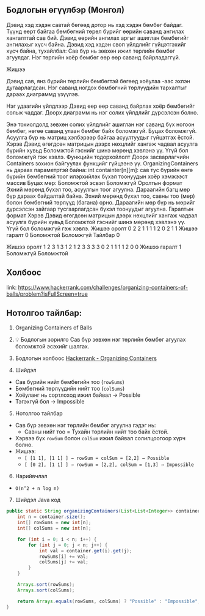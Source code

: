 

## Бодлогын өгүүлбэр (Монгол)

Дэвид хэд хэдэн савтай бөгөөд дотор нь хэд хэдэн бөмбөг байдаг. Түүнд өөрт байгаа бөмбөгний төрөл бүрийг өөрийн саванд ангилах хангалттай сав бий. Дэвид өөрийн ангилах аргыг ашиглан бөмбөгийг ангилахыг хүсч байна.
Дэвид хэд хэдэн своп үйлдлийг гүйцэтгэхийг хүсч байна, тухайлбал:
Сав бүр нь зөвхөн ижил төрлийн бөмбөг агуулдаг.
Нэг төрлийн хоёр бөмбөг өөр өөр саванд байрладаггүй.

Жишээ

Дэвид сав, янз бүрийн төрлийн бөмбөгтэй бөгөөд хоёулаа -аас эхлэн дугаарлагдсан. Нэг саванд ногдох бөмбөгний төрлүүдийн тархалтыг дараах диаграммд үзүүлэв.

Нэг удаагийн үйлдлээр Дэвид өөр өөр саванд байрлах хоёр бөмбөгийг сольж чаддаг.
Доорх диаграмм нь нэг солих үйлдлийг дүрсэлсэн болно.

Энэ тохиолдолд зөвхөн солих үйлдлийг ашиглан нэг саванд бүх ногоон бөмбөг, нөгөө саванд улаан бөмбөг байх боломжгүй. Буцах боломжгүй.
Асуулга бүр нь матриц хэлбэрээр байгаа асуултуудыг гүйцэтгэх ёстой. Хэрэв Дэвид өгөгдсөн матрицын дээрх нөхцлийг хангаж чадвал асуулга бүрийн хувьд Боломжтой гэснийг шинэ мөрөнд хэвлэнэ үү. Үгүй бол боломжгүй гэж хэвлэ.
Функцийн тодорхойлолт
Доорх засварлагчийн Containers зохион байгуулах функцийг гүйцээнэ үү.
OrganizingContainers нь дараах параметртэй байна:
int containter[n][m]: сав тус бүрийн өнгө бүрийн бөмбөгний тоог илэрхийлэх бүхэл тоонуудын хоёр хэмжээст массив
Буцах
мөр: Боломжтой эсвэл Боломжгүй
Оролтын формат
Эхний мөрөнд бүхэл тоо, асуулгын тоог агуулна.
Дараагийн багц мөр бүр дараах байдалтай байна.
Эхний мөрөнд бүхэл тоо, савны тоо (мөр) болон бөмбөгний төрлүүд (багана) орно.
Дараагийн мөр бүр нь мөрийг дүрсэлсэн зайгаар тусгаарлагдсан бүхэл тоонуудыг агуулна.
Гаралтын формат
Хэрэв Дэвид өгөгдсөн матрицын дээрх нөхцлийг хангаж чадвал асуулга бүрийн хувьд Боломжтой гэснийг шинэ мөрөнд хэвлэнэ үү. Үгүй бол боломжгүй гэж хэвлэ.
Жишээ оролт 0
2
2
1 1
1 1
2
0 2
1 1
Жишээ гаралт 0
Боломжтой
Боломжгүй
Тайлбар 0

Жишээ оролт 1
2
3
1 3 1
2 1 2
3 3 3
3
0 2 1
1 1 1
2 0 0
Жишээ гаралт 1
Боломжгүй
Боломжтой



## Холбоос
link:
https://www.hackerrank.com/challenges/organizing-containers-of-balls/problem?isFullScreen=true


## Нотолгоо тайлбар:

1.  Organizing Containers of Balls

2.  💡 Бодлогын зорилго
Сав бүр зөвхөн нэг төрлийн бөмбөг агуулах боломжтой эсэхийг шалгах.

3. Бодлогын холбоос
[Hackerrank - Organizing Containers](https://www.hackerrank.com/challenges/organizing-containers-of-balls)

4.  Шийдэл
- Сав бүрийн нийт бөмбөгийн тоо (`rowSums`)
- Бөмбөгний төрлүүдийн нийт тоо (`colSums`)
- Хоёуланг нь сортлоход ижил байвал → Possible
- Тэгэхгүй бол → Impossible


5. Нотолгоо тайлбар
- Сав бүр зөвхөн нэг төрлийн бөмбөг агуулна гэдэг нь:
  - Савны нийт тоо = Тухайн төрлийн нийт тоо байх ёстой.
- Хэрвээ бүх `rowSum` болон `colSum` ижил байвал солилцоогоор хүрч болно.
- Жишээ:
  - `[ [1 1], [1 1] ] → rowSum = colSum = [2,2] → Possible`
  - `[ [0 2], [1 1] ] → rowSum = [2,2], colSum = [1,3] → Impossible`

6.  Нарийвчлал
- `O(n^2 + n log n)`

7.  Шийдэл Java код
```java
public static String organizingContainers(List<List<Integer>> container) {
    int n = container.size();
    int[] rowSums = new int[n];
    int[] colSums = new int[n];

    for (int i = 0; i < n; i++) {
        for (int j = 0; j < n; j++) {
            int val = container.get(i).get(j);
            rowSums[i] += val;
            colSums[j] += val;
        }
    }

    Arrays.sort(rowSums);
    Arrays.sort(colSums);

    return Arrays.equals(rowSums, colSums) ? "Possible" : "Impossible";
}



